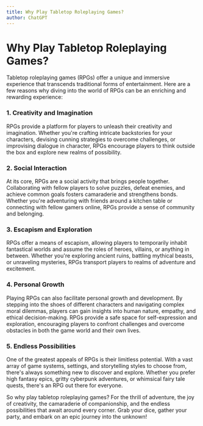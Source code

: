 ```yaml
---
title: Why Play Tabletop Roleplaying Games?
author: ChatGPT
---
```


# Why Play Tabletop Roleplaying Games?

Tabletop roleplaying games (RPGs) offer a unique and immersive experience that transcends traditional forms of entertainment. Here are a few reasons why diving into the world of RPGs can be an enriching and rewarding experience:
### 1. Creativity and Imagination
RPGs provide a platform for players to unleash their creativity and imagination. Whether you're crafting intricate backstories for your characters, devising cunning strategies to overcome challenges, or improvising dialogue in character, RPGs encourage players to think outside the box and explore new realms of possibility.

### 2. Social Interaction
At its core, RPGs are a social activity that brings people together. Collaborating with fellow players to solve puzzles, defeat enemies, and achieve common goals fosters camaraderie and strengthens bonds. Whether you're adventuring with friends around a kitchen table or connecting with fellow gamers online, RPGs provide a sense of community and belonging.

### 3. Escapism and Exploration
RPGs offer a means of escapism, allowing players to temporarily inhabit fantastical worlds and assume the roles of heroes, villains, or anything in between. Whether you're exploring ancient ruins, battling mythical beasts, or unraveling mysteries, RPGs transport players to realms of adventure and excitement.

### 4. Personal Growth
Playing RPGs can also facilitate personal growth and development. By stepping into the shoes of different characters and navigating complex moral dilemmas, players can gain insights into human nature, empathy, and ethical decision-making. RPGs provide a safe space for self-expression and exploration, encouraging players to confront challenges and overcome obstacles in both the game world and their own lives.

### 5. Endless Possibilities
One of the greatest appeals of RPGs is their limitless potential. With a vast array of game systems, settings, and storytelling styles to choose from, there's always something new to discover and explore. Whether you prefer high fantasy epics, gritty cyberpunk adventures, or whimsical fairy tale quests, there's an RPG out there for everyone.

So why play tabletop roleplaying games? For the thrill of adventure, the joy of creativity, the camaraderie of companionship, and the endless possibilities that await around every corner. Grab your dice, gather your party, and embark on an epic journey into the unknown!


<div data-pages></div>